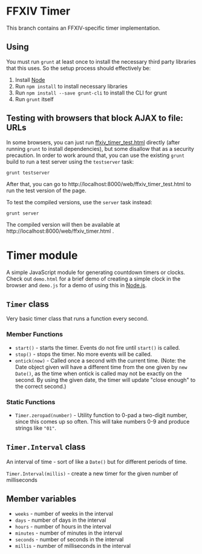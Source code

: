 # FFXIV Timer

This branch contains an FFXIV-specific timer implementation.

## Using

You must run `grunt` at least once to install the necessary third party libraries that this uses. So the setup process should effectively be:

1. Install [Node](https://nodejs.org/)
2. Run `npm install` to install necessary libraries
3. Run `npm install --save grunt-cli` to install the CLI for grunt
4. Run `grunt` itself

## Testing with browsers that block AJAX to file: URLs

In some browsers, you can just run [ffxiv_timer_test.html](web/ffxiv_timer_test.html) directly (after running `grunt` to install dependencies), but some disallow that as a security precaution. In order to work around that, you can use the existing `grunt` build to run a test server using the `testserver` task:

    grunt testserver

After that, you can go to http://localhost:8000/web/ffxiv_timer_test.html to run the test version of the page.

To test the compiled versions, use the `server` task instead:

    grunt server

The compiled version will then be available at http://localhost:8000/web/ffxiv_timer.html .

# Timer module

A simple JavaScript module for generating countdown timers or clocks. Check out `demo.html` for a brief demo of creating a simple clock in the browser and `demo.js` for a demo of using this in [Node.js](http://nodejs.org).

## `Timer` class

Very basic timer class that runs a function every second.

### Member Functions

* `start()` - starts the timer. Events do not fire until `start()` is called.
* `stop()` - stops the timer. No more events will be called.
* `ontick(now)` - Called once a second with the current time. (Note: the Date object given will have a different time from the one given by `new Date()`, as the time when ontick is called may not be exactly on the second. By using the given date, the timer will update "close enough" to the correct second.)

### Static Functions

* `Timer.zeropad(number)` - Utility function to 0-pad a two-digit number, since this comes up so often. This will take numbers 0-9 and produce strings like `"01"`.

## `Timer.Interval` class

An interval of time - sort of like a `Date()` but for different periods of time.

`Timer.Interval(millis)` - create a new timer for the given number of milliseconds

## Member variables

* `weeks` - number of weeks in the interval
* `days` - number of days in the interval
* `hours` - number of hours in the interval
* `minutes` - number of minutes in the interval
* `seconds` - number of seconds in the interval
* `millis` - number of milliseconds in the interval
